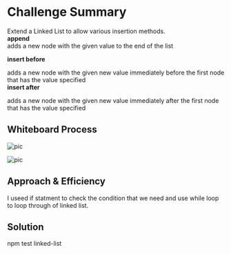 # Challenge Summary
Extend a Linked List to allow various insertion methods.    
**append**     
adds a new node with the given value to the end of the list  

**insert before**

adds a new node with the given new value immediately before the first node that has the value specified  
**insert after**

adds a new node with the given new value immediately after the first node that has the value specified

## Whiteboard Process
<!-- Embedded whiteboard image -->
![pic](/linked-list/linked-list-insertions/before.png)

![pic](/linked-list/linked-list-insertions/After.png)

## Approach & Efficiency
<!-- What approach did you take? Why? What is the Big O space/time for this approach? -->
 I useed if statment to check the condition that we need and use while loop to loop through of linked list.

## Solution
<!-- Show how to run your code, and examples of it in action -->
npm test linked-list